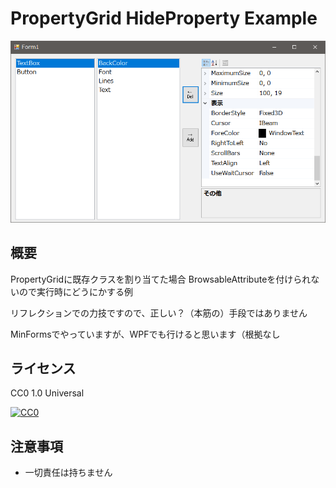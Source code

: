 ﻿# PropertyGrid HideProperty Example
![アプリスクリーンショット](https://github.com/TN8001/DynamicAttribute/blob/master/AppImage.png)
## 概要
PropertyGridに既存クラスを割り当てた場合 BrowsableAttributeを付けられないので実行時にどうにかする例

リフレクションでの力技ですので、正しい？（本筋の）手段ではありません

MinFormsでやっていますが、WPFでも行けると思います（根拠なし
## ライセンス
CC0 1.0 Universal

[![CC0](http://i.creativecommons.org/p/zero/1.0/88x31.png)](LICENSE)
## 注意事項
* 一切責任は持ちません
